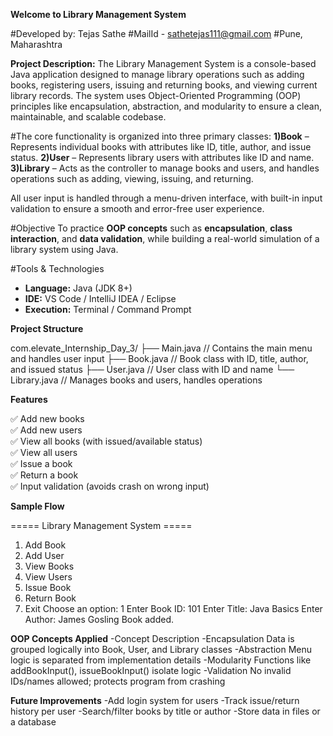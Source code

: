 **Welcome to Library Management System**

#Developed by: Tejas Sathe
#MailId - sathetejas111@gmail.com
#Pune, Maharashtra

**Project Description:**
 The Library Management System is a console-based Java application designed to manage library operations such as adding books, 
 registering users, issuing and returning books, and viewing current library records. The system uses Object-Oriented Programming (OOP) principles like encapsulation,
 abstraction, and modularity to ensure a clean, maintainable, and scalable codebase.

#The core functionality is organized into three primary classes:
**1)Book** – Represents individual books with attributes like ID, title, author, and issue status.
**2)User** – Represents library users with attributes like ID and name.
**3)Library** – Acts as the controller to manage books and users, and handles operations such as adding, viewing, issuing, and returning.
 
 All user input is handled through a menu-driven interface, with built-in input validation to ensure a smooth and error-free user experience.

#Objective
To practice **OOP concepts** such as **encapsulation**, **class interaction**, and **data validation**, while building a real-world simulation of a library system using Java.

#Tools & Technologies

- **Language:** Java (JDK 8+)
- **IDE:** VS Code / IntelliJ IDEA / Eclipse
- **Execution:** Terminal / Command Prompt

**Project Structure**

com.elevate_Internship_Day_3/
├── Main.java // Contains the main menu and handles user input
├── Book.java // Book class with ID, title, author, and issued status
├── User.java // User class with ID and name
└── Library.java // Manages books and users, handles operations

**Features**

✅ Add new books  
✅ Add new users  
✅ View all books (with issued/available status)  
✅ View all users  
✅ Issue a book  
✅ Return a book  
✅ Input validation (avoids crash on wrong input)  


**Sample Flow**

===== Library Management System =====
1. Add Book
2. Add User
3. View Books
4. View Users
5. Issue Book
6. Return Book
7. Exit
Choose an option: 1
Enter Book ID: 101
Enter Title: Java Basics
Enter Author: James Gosling
Book added.

**OOP Concepts Applied**
-Concept	Description
-Encapsulation	Data is grouped logically into Book, User, and Library classes
-Abstraction	Menu logic is separated from implementation details
-Modularity	Functions like addBookInput(), issueBookInput() isolate logic
-Validation	No invalid IDs/names allowed; protects program from crashing

**Future Improvements**
-Add login system for users
-Track issue/return history per user
-Search/filter books by title or author
-Store data in files or a database

